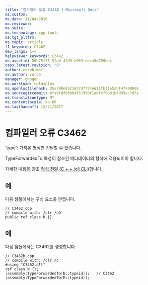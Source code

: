 ```yaml
---
title: "컴파일러 오류 C3462 | Microsoft Docs"
ms.custom: 
ms.date: 11/04/2016
ms.reviewer: 
ms.suite: 
ms.technology: cpp-tools
ms.tgt_pltfrm: 
ms.topic: article
f1_keywords: C3462
dev_langs: C++
helpviewer_keywords: C3462
ms.assetid: 56b75f35-9fad-42d9-a969-eeca5d709bec
caps.latest.revision: "6"
author: corob-msft
ms.author: corob
manager: ghogen
ms.workload: cplusplus
ms.openlocfilehash: 35a799e8521637d7754e651fbf1e52bf47760808
ms.sourcegitcommit: 8fa8fdf0fbb4f57950f1e8f4f9b81b4d39ec7d7a
ms.translationtype: MT
ms.contentlocale: ko-KR
ms.lasthandoff: 12/21/2017
---
```

# <a name="compiler-error-c3462"></a>컴파일러 오류 C3462
'type': 가져온 형식만 전달할 수 있습니다.  
  
 TypeForwardedTo 특성이 참조된 메타데이터의 형식에 적용되어야 합니다.  
  
 자세한 내용은 참조 [형식 전달 (C + + /cli CLI)](../../windows/type-forwarding-cpp-cli.md)합니다.  
  
## <a name="example"></a>예  
 다음 샘플에서는 구성 요소를 만듭니다.  
  
```  
// C3462.cpp  
// compile with: /clr /LD  
public ref class R {};  
```  
  
## <a name="example"></a>예  
 다음 샘플에서는 C3462를 생성합니다.  
  
```  
// C3462b.cpp  
// compile with: /clr /c  
#using "C3462.dll"  
ref class N {};  
[assembly:TypeForwardedTo(N::typeid)];   // C3462  
[assembly:TypeForwardedTo(R::typeid)];  
```